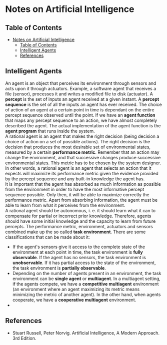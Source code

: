 # Notes on Artificial Intelligence

## Table of Contents

- [Notes on Artificial Intelligence](#notes-on-artificial-intelligence)
  - [Table of Contents](#table-of-contents)
  - [Intelligent Agents](#intelligent-agents)
  - [References](#references)

## Intelligent Agents

An agent is an object that perceives its environment through sensors and acts upon it through actuators. Example, a software agent that receives a file (sensor), processes it and writes a modified file to disk (actuator). A **percept** is the set of inputs an agent received at a given instant. A **percept sequence** is the set of all the inputs an agent has ever received. The choice of action of an agent at a certain point in time is dependant on the entire percept sequence observed until the point. If we have an **agent function** that maps any percept sequence to an action, we have almost completely described the agent. The actual implementation of the agent function is the **agent program** that runs inside the system.  
A rational agent is an agent that makes the right decision (being decision a choice of action on a set of possible actions). The right decision is the decision that produces the most desirable set of environmental states, measured by a certain **performance metric**. Remember that an action may change the environment, and that successive changes produce successive environmental states. This metric has to be chosen by the system designer. In other words, a rational agent is an agent that selects an action that it expects will maximize its performance metric given the evidence provided by the percept sequence and any built-in knowledge the agent has.  
It is important that the agent has absorbed as much information as possible from the environment in order to have the most informative percept sequence possible. Only then, it will be able to maximize correctly the performance metric. Apart from absorbing information, the agent must be able to learn from what it perceives from the environment.  
A rational agent should be autonomous, i. e. it should learn what it can to compensate for partial or incorrect prior knowledge. Therefore, agents should have some initial knowledge and the capacity to learn from future percepts. 
The performance metric, environment, actuators and sensors combined make up the so called **task environment**. There are some classifications that can be made about it:

- If the agent's sensors give it access to the complete state of the environment at each point in time, the task environment is **fully observable**. If the agent has no sensors, the task environment is **unobservable**. If it has partial access to the state of the environment, the task environment is **partially observable**.
- Depending on the number of agents present in an environment, the task environment can be **single agent** or **multiagent**. In a multiagent setting, if the agents compete, we have a **competitive multiagent** environment (an environment where an agent maximizing its metric means minimizing the metric of another agent). In the other hand, when agents cooperate, we have a **cooperative multiagent** environment.
- 

## References

- Stuart Russell, Peter Norvig. Artificial Intelligence, A Modern Approach. 3rd Edition.
